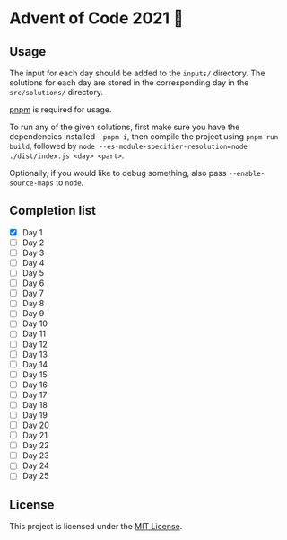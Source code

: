# Advent of Code 2021 🎄

## Usage

The input for each day should be added to the `inputs/` directory. The solutions
for each day are stored in the corresponding day in the `src/solutions/` directory.

[pnpm](https://pnpm.io/) is required for usage.

To run any of the given solutions, first make sure you have
the dependencies installed - `pnpm i`, then compile the project using
`pnpm run build`, followed by
`node --es-module-specifier-resolution=node ./dist/index.js <day> <part>`.

Optionally, if you would like to debug something, also pass `--enable-source-maps`
to `node`.

## Completion list

- [x] Day 1
- [ ] Day 2
- [ ] Day 3
- [ ] Day 4
- [ ] Day 5
- [ ] Day 6
- [ ] Day 7
- [ ] Day 8
- [ ] Day 9
- [ ] Day 10
- [ ] Day 11
- [ ] Day 12
- [ ] Day 13
- [ ] Day 14
- [ ] Day 15
- [ ] Day 16
- [ ] Day 17
- [ ] Day 18
- [ ] Day 19
- [ ] Day 20
- [ ] Day 21
- [ ] Day 22
- [ ] Day 23
- [ ] Day 24
- [ ] Day 25

## License

This project is licensed under the [MIT License](./LICENSE).
